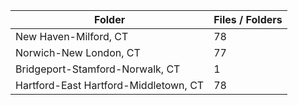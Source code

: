 | Folder                                |   Files / Folders |
|---------------------------------------|-------------------|
| New Haven-Milford, CT                 |                78 |
| Norwich-New London, CT                |                77 |
| Bridgeport-Stamford-Norwalk, CT       |                 1 |
| Hartford-East Hartford-Middletown, CT |                78 |